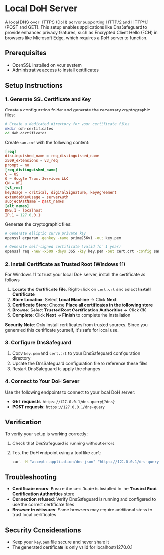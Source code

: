 # Local DoH Server

A local DNS over HTTPS (DoH) server supporting HTTP/2 and HTTP/1.1 (POST and GET). This setup enables applications like DnsSafeguard to provide enhanced privacy features, such as Encrypted Client Hello (ECH) in browsers like Microsoft Edge, which requires a DoH server to function.

## Prerequisites

- OpenSSL installed on your system
- Administrative access to install certificates

## Setup Instructions

### 1. Generate SSL Certificate and Key

Create a configuration folder and generate the necessary cryptographic files:

```bash
# Create a dedicated directory for your certificate files
mkdir doh-certificates
cd doh-certificates
```

Create `san.cnf` with the following content:

```cnf
[req]
distinguished_name = req_distinguished_name
x509_extensions = v3_req
prompt = no
[req_distinguished_name]
C = US
O = Google Trust Services LLC
CN = WR2
[v3_req]
keyUsage = critical, digitalSignature, keyAgreement
extendedKeyUsage = serverAuth
subjectAltName = @alt_names
[alt_names]
DNS.1 = localhost
IP.1 = 127.0.0.1
```

Generate the cryptographic files:

```bash
# Generate elliptic curve private key
openssl ecparam -genkey -name prime256v1 -out key.pem

# Generate self-signed certificate (valid for 1 year)
openssl req -new -x509 -days 365 -key key.pem -out cert.crt -config san.cnf
```

### 2. Install Certificate as Trusted Root (Windows 11)

For Windows 11 to trust your local DoH server, install the certificate as follows:

1. **Locate the Certificate File**: Right-click on `cert.crt` and select **Install Certificate**
2. **Store Location**: Select **Local Machine** → Click **Next**
3. **Certificate Store**: Choose **Place all certificates in the following store**
4. **Browse**: Select **Trusted Root Certification Authorities** → Click **OK**
5. **Complete**: Click **Next** → **Finish** to complete the installation

**Security Note**: Only install certificates from trusted sources. Since you generated this certificate yourself, it's safe for local use.

### 3. Configure DnsSafeguard

1. Copy `key.pem` and `cert.crt` to your DnsSafeguard configuration directory
2. Update the DnsSafeguard configuration file to reference these files
3. Restart DnsSafeguard to apply the changes

### 4. Connect to Your DoH Server

Use the following endpoints to connect to your local DoH server:

- **GET requests**: `https://127.0.0.1/dns-query{?dns}`
- **POST requests**: `https://127.0.0.1/dns-query`

## Verification

To verify your setup is working correctly:

1. Check that DnsSafeguard is running without errors
2. Test the DoH endpoint using a tool like `curl`:

   ```bash
   curl -H "accept: application/dns-json" "https://127.0.0.1/dns-query?name=example.com&type=A"
   ```

## Troubleshooting

- **Certificate errors**: Ensure the certificate is installed in the **Trusted Root Certification Authorities** store
- **Connection refused**: Verify DnsSafeguard is running and configured to use the correct certificate files
- **Browser trust issues**: Some browsers may require additional steps to trust local certificates

## Security Considerations

- Keep your `key.pem` file secure and never share it
- The generated certificate is only valid for localhost/127.0.0.1
